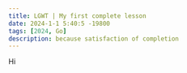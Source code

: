 ```yaml
---
title: LGWT | My first complete lesson
date: 2024-1-1 5:40:5 -19800
tags: [2024, Go]
description: because satisfaction of completion
---
```


Hi